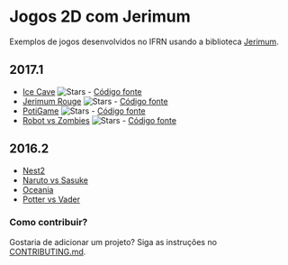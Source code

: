 # Jogos 2D com Jerimum

Exemplos de jogos desenvolvidos no IFRN usando a biblioteca [Jerimum](https://potigol.github.io/Jerimum).

## 2017.1

  - [Ice Cave](https://joaofilipenasc.github.io/Ice-Cave) ![Stars](https://img.shields.io/github/stars/joaofilipenasc/Ice-Cave.png?style=social&label=★ "Racing") - [Código fonte](https://github.com/joaofilipenasc/Ice-Cave)
  - [Jerimum Rouge](https://saulodfp.github.io/jerimum-rogue) ![Stars](https://img.shields.io/github/stars/saulodfp/jerimum-rogue.png?style=social&label=★ "Racing") - [Código fonte](https://github.com/saulodfp/jerimum-rogue) 
  - [PotiGame](https://TiagoLisboa.github.io/PotiGame) ![Stars](https://img.shields.io/github/stars/TiagoLisboa/PotiGame.png?style=social&label=★ "Racing") - [Código fonte](https://github.com/TiagoLisboa/PotiGame)
  - [Robot vs Zombies](https://Pjeferson.github.io/RobotVsZombies) ![Stars](https://img.shields.io/github/stars/Pjeferson/RobotVsZombies.png?style=social&label=★ "Racing") - [Código fonte](https://github.com/Pjeferson/RobotVsZombies)

## 2016.2

  - [Nest2](https://github.com/henriqueap/Nest2)
  - [Naruto vs Sasuke](https://github.com/maykonkira/Game_Naruto_vs_Sasuke)
  - [Oceania](https://github.com/jonhalex/jogo-oceania)
  - [Potter vs Vader](https://github.com/fscaldas/potigame)

### Como contribuir?

Gostaria de adicionar um projeto? Siga as instruções no [CONTRIBUTING.md](CONTRIBUTING.md).
